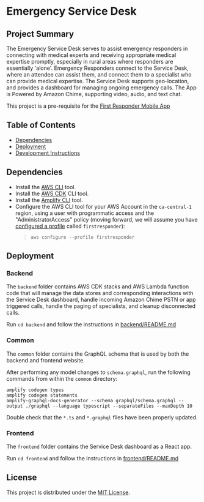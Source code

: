 # Emergency Service Desk 

## Project Summary
The Emergency Service Desk serves to assist emergency responders in connecting with medical experts and receiving appropriate medical expertise promptly, especially in rural areas where responders are essentially 'alone'. Emergency Responders connect to the Service Desk, where an attendee can assist them, and connect them to a specialist who can provide medical expertise. The Service Desk supports geo-location, and provides a dashboard for managing ongoing emergency calls. The App is Powered by Amazon Chime, supporting video, audio, and text chat. 

This project is a pre-requisite for the [First Responder Mobile App](https://github.com/UBC-CIC/first-responder-mobile-app)

## Table of Contents
- [Dependencies](#Dependencies)
- [Deployment](#Deployment)
- [Development Instructions](#Development)

## Dependencies
- Install the [AWS CLI](https://aws.amazon.com/cli/) tool.
- Install the [AWS CDK](https://docs.aws.amazon.com/cdk/latest/guide/cli.html) CLI tool.
- Install the [Amplify CLI](https://docs.amplify.aws/cli) tool.
- Configure the AWS CLI tool for your AWS Account in the `ca-central-1` region, using a user with programmatic access and the "AdministratorAccess" policy (moving forward, we will assume you have [configured a profile](https://awscli.amazonaws.com/v2/documentation/api/latest/reference/configure/index.html) called `firstresponder`):
  > `aws configure --profile firstresponder`

## Deployment
### Backend
The `backend` folder contains AWS CDK stacks and AWS Lambda function code that will manage the data stores and corresponding interactions with the Service Desk dashboard, handle incoming Amazon Chime PSTN or app triggered calls, handle the paging of specialists, and cleanup disconnected calls.

Run `cd backend` and follow the instructions in [backend/README.md](./backend/README.md)

### Common
The `common` folder contains the GraphQL schema that is used by both the backend and frontend website.

After performing any model changes to `schema.graphql`, run the following commands from within the `common` directory:
```
amplify codegen types
amplify codegen statements
amplify-graphql-docs-generator --schema graphql/schema.graphql --output ./graphql --language typescript --separateFiles --maxDepth 10
```

Double check that the `*.ts` and `*.graphql` files have been properly updated.


### Frontend
The `frontend` folder contains the Service Desk dashboard as a React app.

Run `cd frontend` and follow the instructions in [frontend/README.md](./frontend/README.md)


## License
This project is distributed under the [MIT License](./LICENSE).
